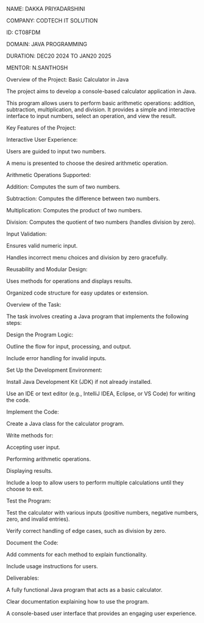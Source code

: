 NAME: DAKKA PRIYADARSHINI

COMPANY: CODTECH IT SOLUTION

ID: CT08FDM

DOMAIN: JAVA PROGRAMMING

DURATION: DEC20 2024 TO JAN20 2025

MENTOR: N.SANTHOSH

Overview of the Project: Basic Calculator in Java

The project aims to develop a console-based calculator application in Java.

This program allows users to perform basic arithmetic operations: addition, subtraction, multiplication, and division. It provides a simple and interactive interface to input numbers, select an operation, and view the result.

Key Features of the Project:

Interactive User Experience:

Users are guided to input two numbers.

A menu is presented to choose the desired arithmetic operation.

Arithmetic Operations Supported:

Addition: Computes the sum of two numbers.

Subtraction: Computes the difference between two numbers.

Multiplication: Computes the product of two numbers.

Division: Computes the quotient of two numbers (handles division by zero).

Input Validation:

Ensures valid numeric input.

Handles incorrect menu choices and division by zero gracefully.

Reusability and Modular Design:

Uses methods for operations and displays results.

Organized code structure for easy updates or extension.

Overview of the Task:

The task involves creating a Java program that implements the following steps:

Design the Program Logic:

Outline the flow for input, processing, and output.

Include error handling for invalid inputs.

Set Up the Development Environment:

Install Java Development Kit (JDK) if not already installed.

Use an IDE or text editor (e.g., IntelliJ IDEA, Eclipse, or VS Code) for writing the code.

Implement the Code:

Create a Java class for the calculator program.

Write methods for:

Accepting user input.

Performing arithmetic operations.

Displaying results.

Include a loop to allow users to perform multiple calculations until they choose to exit.

Test the Program:

Test the calculator with various inputs (positive numbers, negative numbers, zero, and invalid entries).

Verify correct handling of edge cases, such as division by zero.

Document the Code:

Add comments for each method to explain functionality.

Include usage instructions for users.

Deliverables:

A fully functional Java program that acts as a basic calculator.

Clear documentation explaining how to use the program.

A console-based user interface that provides an engaging user experience.
